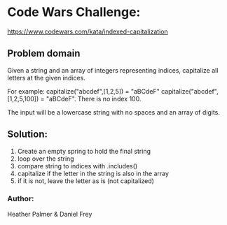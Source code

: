 # Code Wars Challenge:
https://www.codewars.com/kata/indexed-capitalization

## Problem domain
Given a string and an array of integers representing indices, capitalize all letters at the given indices.

For example:
capitalize("abcdef",[1,2,5]) = "aBCdeF"
capitalize("abcdef",[1,2,5,100]) = "aBCdeF". There is no index 100.

The input will be a lowercase string with no spaces and an array of digits.

## Solution:
1. Create an empty spring to hold the final string
2. loop over the string
3. compare string to indices with .includes()
4. capitalize if the letter in the string is also in the array
5. if it is not, leave the letter as is (not capitalized)

### Author:
Heather Palmer & Daniel Frey
